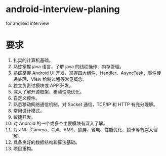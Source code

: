 # android-interview-planing
for android interview

要求
====
1. 扎实的计算机基础。
2. 熟练掌握 java 语言，了解 java 的线程操作、内存管理。
3. 熟练掌握 Android UI 开发，掌握四大组件、Handler、AsyncTask、事件传递处理、View 绘制过程等常见概念。
4. 独立负责过模块或 APP 开发。
5. 深入了解开源框架、移动性能优化。
6. 自定义控件。
7. 熟悉移动网络通信机制，对 Socket 通信，TCP/IP 和 HTTP 有充分理解。
8. 常用设计模式。
9. 敏捷开发。
10. 对 Android 的一个或多个主要模块有深入了解。
11. 对 JNI、Camera、Call、AMS、锁屏、省电、性能优化、锁卡等有深入理解。
12. 具备良好的数据结构和算法基础。
13. 项目重构。

